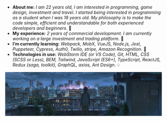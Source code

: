 * **About me:** *I am 22 years old, I am interested in programming, game design, investment and travel. I started being interested in programming as a student when I was 18 years old. My philosophy is to make the code simple, efficient and understandable for both experienced developers and beginners.* 🤔
* **My experience:** *2 years of commercial development.* *I am currently working on a large investment and trading platform.* 🔭
* **I’m currently learning:** *Webpack, MobX, VueJS, Node.js, Jest, Puppeteer, Cypress, Auth0, Twilio, stripe, Amazon Recognition.* 🌱
* **Technologies in use:** *WebStorm IDE (or VS Code), Git, HTML, CSS (SCSS or Less), BEM, Tailwind, JavaScript (ES6+), TypeScript, ReactJS, Redux (saga, toolkit), GraphQL, axios, Ant Design.* 💡

<img src="https://raw.githubusercontent.com/gzhel/gzhel/main/images/2.jpg">

<!-- * **Personal project of September:** *landing page application using HTML, SCSS, Material UI, BEM, JavaScript, ReactJS (no "flux").* 💯 -->

<!--
**gzhel/gzhel** is a ✨ _special_ ✨ repository because its `README.md` (this file) appears on your GitHub profile.

Here are some ideas to get you started:

- 🔭 I’m currently working on ...
- 🌱 I’m currently learning ...
- 👯 I’m looking to collaborate on ...
- 🤔 I’m looking for help with ...
- 💬 Ask me about ...
- 📫 How to reach me: ...
- 😄 Pronouns: ...
- ⚡ Fun fact: ...
-->
